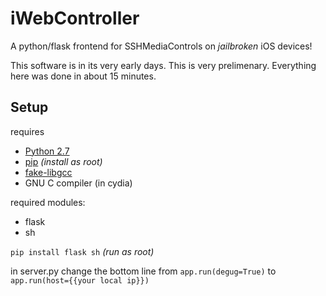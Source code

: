 iWebController
==========

A python/flask frontend for SSHMediaControls on *jailbroken* iOS devices!

This software is in its very early days. This is very prelimenary. Everything here was done in about 15 minutes.

Setup
-----
requires

* [Python 2.7](https://code.google.com/p/yangapp/downloads/detail?name=python_2.7.3-3_iphoneos-arm.deb)
* [pip](https://bootstrap.pypa.io/get-pip.py) *(install as root)*
* [fake-libgcc](https://code.google.com/p/ipod-tools/downloads/detail?name=fake-libgcc_1.0_iphoneos-arm.deb)
* GNU C compiler (in cydia)

required modules:
* flask
* sh

`pip install flask sh` *(run as root)*

in server.py change the bottom line from
`app.run(degug=True)` to `app.run(host={{your local ip}})`
